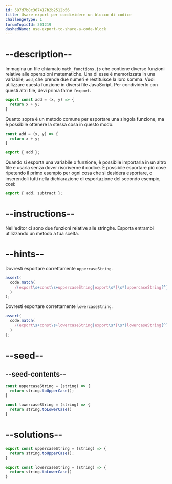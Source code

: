 ```yaml
---
id: 587d7b8c367417b2b2512b56
title: Usare export per condividere un blocco di codice
challengeType: 1
forumTopicId: 301219
dashedName: use-export-to-share-a-code-block
---
```


# --description--

Immagina un file chiamato `math_functions.js` che contiene diverse funzioni relative alle operazioni matematiche. Una di esse è memorizzata in una variabile, `add`, che prende due numeri e restituisce la loro somma. Vuoi utilizzare questa funzione in diversi file JavaScript. Per condividerlo con questi altri file, devi prima farne l'`export`.

```js
export const add = (x, y) => {
  return x + y;
}
```

Quanto sopra è un metodo comune per esportare una singola funzione, ma è possibile ottenere la stessa cosa in questo modo:

```js
const add = (x, y) => {
  return x + y;
}

export { add };
```

Quando si esporta una variabile o funzione, è possibile importarla in un altro file e usarla senza dover riscriverne il codice. È possibile esportare più cose ripetendo il primo esempio per ogni cosa che si desidera esportare, o inserendoli tutti nella dichiarazione di esportazione del secondo esempio, così:

```js
export { add, subtract };
```

# --instructions--

Nell'editor ci sono due funzioni relative alle stringhe. Esporta entrambi utilizzando un metodo a tua scelta.

# --hints--

Dovresti esportare correttamente `uppercaseString`.

```js
assert(
  code.match(
    /(export\s+const\s+uppercaseString|export\s*{\s*(uppercaseString[^}]*|[^,]*,\s*uppercaseString\s*)})/g
  )
);
```

Dovresti esportare correttamente `lowercaseString`.

```js
assert(
  code.match(
    /(export\s+const\s+lowercaseString|export\s*{\s*(lowercaseString[^}]*|[^,]*,\s*lowercaseString\s*)})/g
  )
);
```

# --seed--

## --seed-contents--

```js
const uppercaseString = (string) => {
  return string.toUpperCase();
}

const lowercaseString = (string) => {
  return string.toLowerCase()
}
```

# --solutions--

```js
export const uppercaseString = (string) => {
  return string.toUpperCase();
}

export const lowercaseString = (string) => {
  return string.toLowerCase()
}
```
